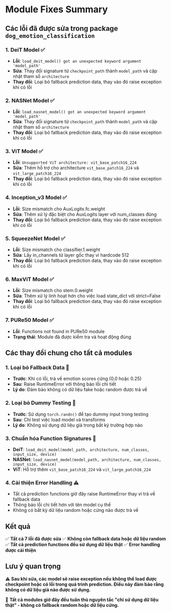 # Module Fixes Summary

## Các lỗi đã được sửa trong package `dog_emotion_classification`

### 1. **DeiT Model** ✅
- **Lỗi**: `load_deit_model() got an unexpected keyword argument 'model_path'`
- **Sửa**: Thay đổi signature từ `checkpoint_path` thành `model_path` và cập nhật tham số `architecture`
- **Thay đổi**: Loại bỏ fallback prediction data, thay vào đó raise exception khi có lỗi

### 2. **NASNet Model** ✅
- **Lỗi**: `load_nasnet_model() got an unexpected keyword argument 'model_path'`
- **Sửa**: Thay đổi signature từ `checkpoint_path` thành `model_path` và cập nhật tham số `architecture`
- **Thay đổi**: Loại bỏ fallback prediction data, thay vào đó raise exception khi có lỗi

### 3. **ViT Model** ✅
- **Lỗi**: `Unsupported ViT architecture: vit_base_patch16_224`
- **Sửa**: Thêm hỗ trợ cho architecture `vit_base_patch16_224` và `vit_large_patch16_224`
- **Thay đổi**: Loại bỏ fallback prediction data, thay vào đó raise exception khi có lỗi

### 4. **Inception_v3 Model** ✅
- **Lỗi**: Size mismatch cho AuxLogits.fc.weight
- **Sửa**: Thêm xử lý đặc biệt cho AuxLogits layer với num_classes đúng
- **Thay đổi**: Loại bỏ fallback prediction data, thay vào đó raise exception khi có lỗi

### 5. **SqueezeNet Model** ✅
- **Lỗi**: Size mismatch cho classifier.1.weight
- **Sửa**: Lấy in_channels từ layer gốc thay vì hardcode 512
- **Thay đổi**: Loại bỏ fallback prediction data, thay vào đó raise exception khi có lỗi

### 6. **MaxViT Model** ✅
- **Lỗi**: Size mismatch cho stem.0.weight
- **Sửa**: Thêm xử lý linh hoạt hơn cho việc load state_dict với strict=False
- **Thay đổi**: Loại bỏ fallback prediction data, thay vào đó raise exception khi có lỗi

### 7. **PURe50 Model** ✅
- **Lỗi**: Functions not found in PURe50 module
- **Trạng thái**: Module đã được kiểm tra và hoạt động đúng

## Các thay đổi chung cho tất cả modules

### 1. **Loại bỏ Fallback Data** 🚫
- **Trước**: Khi có lỗi, trả về emotion scores cứng (0.0 hoặc 0.25)
- **Sau**: Raise RuntimeError với thông báo lỗi chi tiết
- **Lý do**: Đảm bảo không có dữ liệu fake hoặc random được trả về

### 2. **Loại bỏ Dummy Testing** 🚫
- **Trước**: Sử dụng `torch.randn()` để tạo dummy input trong testing
- **Sau**: Chỉ test việc load model và transforms
- **Lý do**: Không sử dụng dữ liệu giả trong bất kỳ trường hợp nào

### 3. **Chuẩn hóa Function Signatures** 📝
- **DeiT**: `load_deit_model(model_path, architecture, num_classes, input_size, device)`
- **NASNet**: `load_nasnet_model(model_path, architecture, num_classes, input_size, device)`
- **ViT**: Hỗ trợ thêm `vit_base_patch16_224` và `vit_large_patch16_224`

### 4. **Cải thiện Error Handling** ⚠️
- Tất cả prediction functions giờ đây raise RuntimeError thay vì trả về fallback data
- Thông báo lỗi chi tiết hơn với tên model cụ thể
- Không có bất kỳ dữ liệu random hoặc cứng nào được trả về

## Kết quả

✅ **Tất cả 7 lỗi đã được sửa**
✅ **Không còn fallback data hoặc dữ liệu random**
✅ **Tất cả prediction functions đều sử dụng dữ liệu thật**
✅ **Error handling được cải thiện**

## Lưu ý quan trọng

⚠️ **Sau khi sửa, các model sẽ raise exception nếu không thể load được checkpoint hoặc có lỗi trong quá trình prediction. Điều này đảm bảo rằng không có dữ liệu giả nào được sử dụng.**

🎯 **Tất cả modules giờ đây đều tuân thủ nguyên tắc "chỉ sử dụng dữ liệu thật" - không có fallback random hoặc dữ liệu cứng.** 